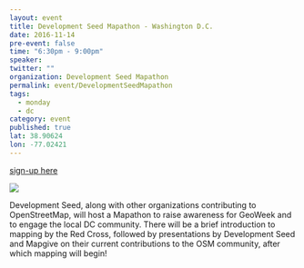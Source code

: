 ```yaml
---
layout: event
title: Development Seed Mapathon - Washington D.C.
date: 2016-11-14
pre-event: false
time: "6:30pm - 9:00pm"
speaker: 
twitter: ""
organization: Development Seed Mapathon
permalink: event/DevelopmentSeedMapathon
tags: 
  - monday
  - dc
category: event
published: true
lat: 38.90624
lon: -77.02421
---
```

[sign-up here](https://www.eventbrite.com/e/osm-geoweek-mapathon-hosted-by-development-seed-tickets-29088088255)

<img src="{{site.baseurl}}/img/post-images/dev_seed_mapathon.png">

Development Seed, along with other organizations contributing to OpenStreetMap, 
will host a Mapathon to raise awareness for GeoWeek and to engage the local DC community. 
There will be a brief introduction to mapping by the Red Cross, followed by presentations by 
Development Seed and Mapgive on their current contributions to the OSM community, after which mapping will begin!



